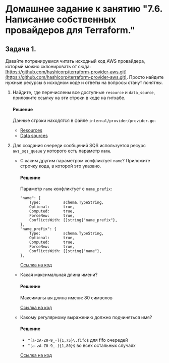 # Домашнее задание к занятию "7.6. Написание собственных провайдеров для Terraform."

## Задача 1. 
Давайте потренируемся читать исходный код AWS провайдера, который можно склонировать от сюда: 
[https://github.com/hashicorp/terraform-provider-aws.git](https://github.com/hashicorp/terraform-provider-aws.git).
Просто найдите нужные ресурсы в исходном коде и ответы на вопросы станут понятны.  

1. Найдите, где перечислены все доступные `resource` и `data_source`, приложите ссылку на эти строки в коде на гитхабе.   
    #### Решение
    Данные строки находятся в файле `internal/provider/provider.go`:
    * [Resources](https://github.com/hashicorp/terraform-provider-aws/blob/ab126a70873964b2aa7ea3839879128ce0a2dd97/internal/provider/provider.go#L944)
    * [Data sources](https://github.com/hashicorp/terraform-provider-aws/blob/ab126a70873964b2aa7ea3839879128ce0a2dd97/internal/provider/provider.go#L419)

2. Для создания очереди сообщений SQS используется ресурс `aws_sqs_queue` у которого есть параметр `name`. 
    * С каким другим параметром конфликтует `name`? Приложите строчку кода, в которой это указано.
        #### Решение
        Параметр `name` конфликтует с `name_prefix`:
        ```
        "name": {
            Type:          schema.TypeString,
            Optional:      true,
            Computed:      true,
            ForceNew:      true,
            ConflictsWith: []string{"name_prefix"},
        },
        "name_prefix": {
            Type:          schema.TypeString,
            Optional:      true,
            Computed:      true,
            ForceNew:      true,
            ConflictsWith: []string{"name"},
        },
        ```
        [Ссылка на код](https://github.com/hashicorp/terraform-provider-aws/blob/ab126a70873964b2aa7ea3839879128ce0a2dd97/internal/service/sqs/queue.go#L88)

    * Какая максимальная длина имени? 
        #### Решение
        Максимальная длина имени: 80 символов  
        
        [Ссылка на код](https://github.com/hashicorp/terraform-provider-aws/blob/ab126a70873964b2aa7ea3839879128ce0a2dd97/internal/service/sqs/queue.go#L431)

    * Какому регулярному выражению должно подчиняться имя? 
        #### Решение
        * `^[a-zA-Z0-9_-]{1,75}\.fifo$` для fifo очередей
        * `^[a-zA-Z0-9_-]{1,80}$` во всех остальных случаях  

        [Ссылка на код](https://github.com/hashicorp/terraform-provider-aws/blob/ab126a70873964b2aa7ea3839879128ce0a2dd97/internal/service/sqs/queue.go#L431)